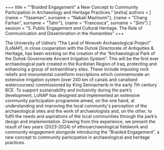 +++
title = "“Braided Engagement” a New Concept to Community Participation in Archaeology and Heritage Practices."
[extra]
authors = [
    {name = "Yasaman", surname = "Nabati Mazloumi"},
    {name = "Chang Farhan", surname = "Tahir"},
    {name = "Francesca", surname = "Simi"}
]
session = "5. Public Engagement and Cultural Heritage. The Role of Communication and Dissemination in the Humanities"
+++

The University of Udine’s “The Land of Nineveh Archaeological Project” (LoNAP), in close cooperation with the Duhok Directorate of Antiquities & Heritage, has been working on the creation of the “Archaeological Park of the Duhok Governorate Ancient Irrigation System”. This will be the first ever archaeological park created in the Kurdistan Region of Iraq, protecting and enhancing a group of extraordinary sites. These include imposing rock reliefs and monumental cuneiform inscriptions which commemorate an extensive irrigation system (over 240 km of canals and canalised watercourses) commissioned by King Sennacherib in the early 7th century BCE. To support sustainability and inclusivity during the park’s development, LoNAP has designed and implemented an extensive community participation programme aimed, on the one hand, at understanding and improving the local community's perception of the archaeological sites and the work of archaeologists and, on the other, to fulfil the needs and aspirations of the local communities through the park’s design and implementation. Drawing from this experience, we present the result of two years (2023-2024) of ethnoarchaeological fieldwork and community engagement alongside introducing the “Braided Engagement”, a new concept to community participation in archaeological and heritage practices.
